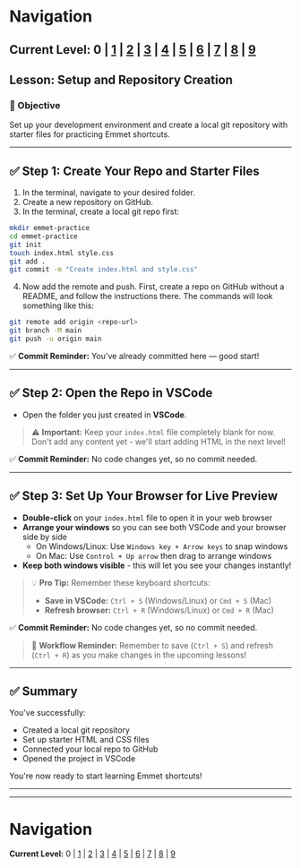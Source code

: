 # Navigation
**Current Level:** 0 | [1](./emmet-intro-lv1.md) | [2](./emmet-intro-lv2.md) | [3](./emmet-intro-lv3.md) | [4](./emmet-intro-lv4.md) | [5](./emmet-intro-lv5.md) | [6](./emmet-intro-lv6.md) | [7](./emmet-intro-lv7.md) | [8](./emmet-intro-lv8.md) | [9](./emmet-intro-lv9.md)
---

## Lesson: Setup and Repository Creation

### 🎯 Objective

Set up your development environment and create a local git repository with starter files for practicing Emmet shortcuts.

---

## ✅ Step 1: Create Your Repo and Starter Files

1. In the terminal, navigate to your desired folder.
2. Create a new repository on GitHub.
3. In the terminal, create a local git repo first:

```bash
mkdir emmet-practice
cd emmet-practice
git init
touch index.html style.css
git add .
git commit -m "Create index.html and style.css"
```

4. Now add the remote and push. First, create a repo on GitHub without a README, and follow the instructions there. The commands will look something like this:

```bash
git remote add origin <repo-url>
git branch -M main
git push -u origin main
```

✅ **Commit Reminder:** You've already committed here — good start!

---

## ✅ Step 2: Open the Repo in VSCode

* Open the folder you just created in **VSCode**.

> ⚠️ **Important:** Keep your `index.html` file completely blank for now. Don't add any content yet - we'll start adding HTML in the next level!

✅ **Commit Reminder:** No code changes yet, so no commit needed.

---

## ✅ Step 3: Set Up Your Browser for Live Preview

* **Double-click** on your `index.html` file to open it in your web browser
* **Arrange your windows** so you can see both VSCode and your browser side by side
  * On Windows/Linux: Use `Windows key + Arrow keys` to snap windows
  * On Mac: Use `Control + Up arrow` then drag to arrange windows
* **Keep both windows visible** - this will let you see your changes instantly!

> 💡 **Pro Tip:** Remember these keyboard shortcuts:
> * **Save in VSCode:** `Ctrl + S` (Windows/Linux) or `Cmd + S` (Mac)
> * **Refresh browser:** `Ctrl + R` (Windows/Linux) or `Cmd + R` (Mac)

✅ **Commit Reminder:** No code changes yet, so no commit needed.

> 🔄 **Workflow Reminder:** Remember to save (`Ctrl + S`) and refresh (`Ctrl + R`) as you make changes in the upcoming lessons!

---

## ✅ Summary

You've successfully:
* Created a local git repository
* Set up starter HTML and CSS files
* Connected your local repo to GitHub
* Opened the project in VSCode

You're now ready to start learning Emmet shortcuts!

---


---

# Navigation
**Current Level:** 0 | [1](./emmet-intro-lv1.md) | [2](./emmet-intro-lv2.md) | [3](./emmet-intro-lv3.md) | [4](./emmet-intro-lv4.md) | [5](./emmet-intro-lv5.md) | [6](./emmet-intro-lv6.md) | [7](./emmet-intro-lv7.md) | [8](./emmet-intro-lv8.md) | [9](./emmet-intro-lv9.md)
